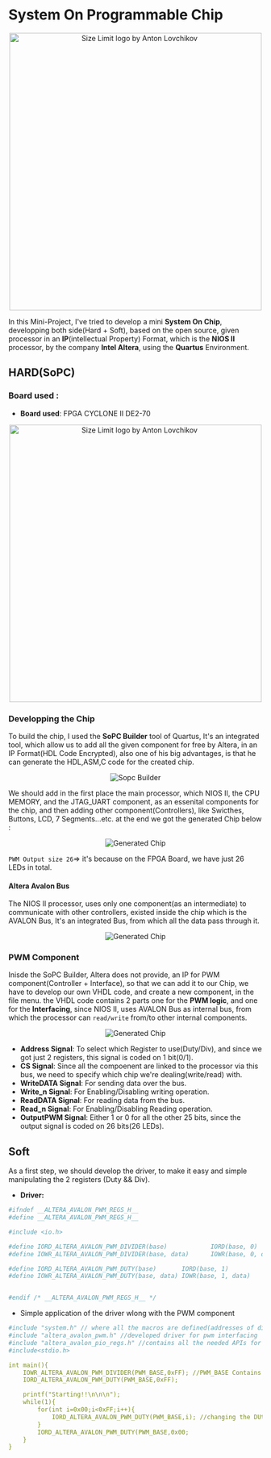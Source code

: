 <!-- # Size Limit [![Cult Of Martians][cult-img]][cult] -->
<h1>System On Programmable Chip</h1>
<p align="center">
    <img src="IMGs/SOC.png"  alt="Size Limit logo by Anton Lovchikov" width="500" height="550">
</p>

In this Mini-Project, I've tried to develop a mini **System On Chip**, developping both side(Hard + Soft), based on the open source, given processor in an **IP**(intellectual Property) Format, which is the **NIOS II** processor, by the company **Intel Altera**, using the **Quartus** Environment.


## HARD(SoPC)
### Board used :
 
* **Board used**: FPGA CYCLONE II DE2-70
<p align="center">
    <img src="IMGs/fpga.jpg" alt="Size Limit logo by Anton Lovchikov" width="500" height="550">
</p>

### Developping the Chip
To build the chip, I used the **SoPC Builder** tool of Quartus, It's an integrated tool, which allow us to add all the given component for free by Altera, in an IP Format(HDL Code Encrypted), also one of his big advantages, is that he can generate the HDL,ASM,C code for the created chip.
<p align="center">
  <img src="IMGs/Sopc_builder.png" alt="Sopc Builder">
</p>
We should add in the first place the main processor, which NIOS II, the CPU MEMORY, and the JTAG_UART component, as an essenital components for the chip, and then adding other component(Controllers), like Swicthes, Buttons, LCD, 7 Segments...etc. at the end we got the generated Chip below :

<p align="center">
<img src="IMGs/Generated_Chip.png"  alt="Generated Chip">
</p>


 `PWM Output size 26`=> it's because on the FPGA Board, we have just 26 LEDs in total.

#### Altera Avalon Bus
The NIOS II processor, uses only one component(as an intermediate) to communicate with other controllers, existed inside the chip which is the AVALON Bus, It's an integrated Bus, from which all the data pass through it.
<p align="center">
<img src="IMGs/avalon_bus.png"  alt="Generated Chip">
</p>

### PWM Component
Inisde the SoPC Builder, Altera does not provide, an IP for PWM component(Controller + Interface), so that we can add it to our Chip, we have to develop our own VHDL code, and create a new component, in the file menu. the VHDL code contains 2 parts one for the **PWM logic**, and one for the **Interfacing**, since NIOS II, uses AVALON Bus as internal bus, from which the processor can `read/write` from/to other internal components.

<p align="center">
<img src="IMGs/PWM.png"  alt="Generated Chip">
</p>

* **Address Signal**: To select which Register to use(Duty/Div), and since we got just 2 registers, this signal is coded on 1 bit(0/1). 
* **CS Signal**: Since all the compoenent are linked to the processor via this bus, we need to specify which chip we're dealing(write/read) with.
* **WriteDATA Signal**: For sending data over the bus.
* **Write_n Signal**: For Enabling/Disabling writing operation.
* **ReadDATA Signal**: For reading data from the bus.
* **Read_n  Signal**: For Enabling/Disabling Reading operation.
* **OutputPWM Signal**: Either 1 or 0 for all the other 25 bits, since the output signal is coded on 26 bits(26 LEDs).


## Soft

As a first step, we should develop the driver, to make it easy and simple manipulating the 2 registers (Duty && Div).
* **Driver:**
```yaml
#ifndef __ALTERA_AVALON_PWM_REGS_H__
#define __ALTERA_AVALON_PWM_REGS_H__

#include <io.h>

#define IORD_ALTERA_AVALON_PWM_DIVIDER(base)            IORD(base, 0) 
#define IOWR_ALTERA_AVALON_PWM_DIVIDER(base, data)      IOWR(base, 0, data)

#define IORD_ALTERA_AVALON_PWM_DUTY(base)       IORD(base, 1) 
#define IOWR_ALTERA_AVALON_PWM_DUTY(base, data) IOWR(base, 1, data)


#endif /* __ALTERA_AVALON_PWM_REGS_H__ */

```
* Simple application of the driver wlong with the PWM component

```yaml
#include "system.h" // where all the macros are defined(addresses of different components inside the chip)
#include "altera_avalon_pwm.h" //developed driver for pwm interfacing
#include "altera_avalon_pio_regs.h" //contains all the needed APIs for Reading and Writing
#include<stdio.h>

int main(){
    IOWR_ALTERA_AVALON_PWM_DIVIDER(PWM_BASE,0xFF); //PWM_BASE Contains the pwm component address
    IORD_ALTERA_AVALON_PWM_DUTY(PWM_BASE,0xFF);

    printf("Starting!!\n\n\n");
    while(1){
        for(int i=0x00;i<0xFF;i++){
            IORD_ALTERA_AVALON_PWM_DUTY(PWM_BASE,i); //changing the DUty cicyle => that will led to change the 26 LEDs intensity
        }
        IORD_ALTERA_AVALON_PWM_DUTY(PWM_BASE,0x00;
    }
}

```
